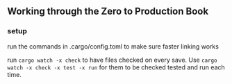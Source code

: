 
## Working through the Zero to Production Book

### setup
run the commands in .cargo/config.toml to make sure faster linking works

run `cargo watch -x check` to have files checked on every save.  Use `cargo watch -x check -x test -x run` for them to be checked tested and run each time.


